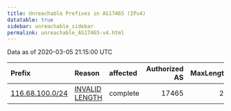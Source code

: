```yaml
---
title: Unreachable Prefixes in AS17465 (IPv4)
datatable: true
sidebar: unreachable_sidebar
permalink: unreachable_AS17465-v4.html
---
```


Data as of 2020-03-05 21:15:00 UTC


<div class="datatable-begin"></div>

| Prefix                                                   | Reason                                                                                                    | affected   |   Authorized AS |   MaxLength | Anchor                                       |   unreachable /24s |
|:---------------------------------------------------------|:----------------------------------------------------------------------------------------------------------|:-----------|----------------:|------------:|:---------------------------------------------|-------------------:|
| [116.68.100.0/24](https://stat.ripe.net/116.68.100.0/24) | [INVALID LENGTH](https://rpki-validator.ripe.net/announcement-preview?asn=AS17465&prefix=116.68.100.0/24) | complete   |           17465 |          23 | [APNIC](unreachable_APNIC_RPKI_Root-v4.html) |                  1 |

<div class="datatable-end"></div>